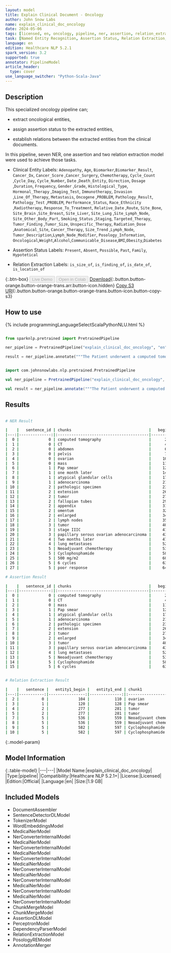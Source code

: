 ```yaml
---
layout: model
title: Explain Clinical Document - Oncology
author: John Snow Labs
name: explain_clinical_doc_oncology
date: 2024-05-06
tags: [licensed, en, oncology, pipeline, ner, assertion, relation_extraction]
task: [Named Entity Recognition, Assertion Status, Relation Extraction, Pipeline Healthcare]
language: en
edition: Healthcare NLP 5.2.1
spark_version: 3.2
supported: true
annotator: PipelineModel
article_header:
  type: cover
use_language_switcher: "Python-Scala-Java"
---
```


## Description

This specialized oncology pipeline can;

- extract oncological entities,

- assign assertion status to the extracted entities,

- establish relations between the extracted entities from the clinical documents.

In this pipeline, seven NER, one assertion and two relation extraction model were used to achieve those tasks.

- Clinical Entity Labels: `Adenopathy`, `Age`, `Biomarker`,`Biomarker_Result`, `Cancer_Dx`, `Cancer_Score` ,`Cancer_Surgery`, `Chemotherapy`, `Cycle_Count` ,`Cycle_Day`, `Cycle_Number`, `Date` ,`Death_Entity`, `Direction`, `Dosage` ,`Duration`, `Frequency`, `Gender` ,`Grade`, `Histological_Type`, `Hormonal_Therapy` ,`Imaging_Test`, `Immunotherapy`, `Invasion` ,`Line_Of_Therapy`, `Metastasis`, `Oncogene` ,`PROBLEM`, `Pathology_Result`, `Pathology_Test` ,`PROBLEM`, `Performance_Status`, `Race_Ethnicity` ,`Radiotherapy`, `Response_To_Treatment`, `Relative_Date` ,`Route`, `Site_Bone`, `Site_Brain` ,`Site_Breast`, `Site_Liver`, `Site_Lung` ,`Site_Lymph_Node`, `Site_Other_Body_Part`, `Smoking_Status` ,`Staging`, `Targeted_Therapy`, `Tumor_Finding` ,`Tumor_Size`, `Unspecific_Therapy`, `Radiation_Dose` ,`Anatomical_Site`, `Cancer_Therapy`, `Size_Trend` ,`Lymph_Node`, `Tumor_Description`,`Lymph_Node_Modifier`, `Posology_Information`, `Oncological`,`Weight`,`Alcohol`,`Communicable_Disease`,`BMI`,`Obesity`,`Diabetes`

- Assertion Status Labels: `Present`, `Absent`, `Possible`, `Past`, `Family`, `Hypotetical`

- Relation Extraction Labels: `is_size_of`, `is_finding_of`, `is_date_of`, `is_location_of`

{:.btn-box}
<button class="button button-orange" disabled>Live Demo</button>
<button class="button button-orange" disabled>Open in Colab</button>
[Download](https://s3.amazonaws.com/auxdata.johnsnowlabs.com/clinical/models/explain_clinical_doc_oncology_en_5.2.1_3.2_1715031815850.zip){:.button.button-orange.button-orange-trans.arr.button-icon.hidden}
[Copy S3 URI](s3://auxdata.johnsnowlabs.com/clinical/models/explain_clinical_doc_oncology_en_5.2.1_3.2_1715031815850.zip){:.button.button-orange.button-orange-trans.button-icon.button-copy-s3}

## How to use



<div class="tabs-box" markdown="1">
{% include programmingLanguageSelectScalaPythonNLU.html %}
  
```python

from sparknlp.pretrained import PretrainedPipeline

ner_pipeline = PretrainedPipeline("explain_clinical_doc_oncology", "en", "clinical/models")

result = ner_pipeline.annotate("""The Patient underwent a computed tomography (CT) scan of the abdomen and pelvis, which showed a complex ovarian mass. A Pap smear performed one month later was positive for atypical glandular cells suspicious for adenocarcinoma. The pathologic specimen showed extension of the tumor throughout the fallopian tubes, appendix, omentum, and 5 out of 5 enlarged lymph nodes. The final pathologic diagnosis of the tumor was stage IIIC papillary serous ovarian adenocarcinoma. Two months later, the patient was diagnosed with lung metastases.Neoadjuvant chemotherapy with the regimens of Cyclophosphamide (500 mg/m2) is being given for 6 cycles with poor response""")

```
```scala

import com.johnsnowlabs.nlp.pretrained.PretrainedPipeline

val ner_pipeline = PretrainedPipeline("explain_clinical_doc_oncology", "en", "clinical/models")

val result = ner_pipeline.annotate("""The Patient underwent a computed tomography (CT) scan of the abdomen and pelvis, which showed a complex ovarian mass. A Pap smear performed one month later was positive for atypical glandular cells suspicious for adenocarcinoma. The pathologic specimen showed extension of the tumor throughout the fallopian tubes, appendix, omentum, and 5 out of 5 enlarged lymph nodes. The final pathologic diagnosis of the tumor was stage IIIC papillary serous ovarian adenocarcinoma. Two months later, the patient was diagnosed with lung metastases.Neoadjuvant chemotherapy with the regimens of Cyclophosphamide (500 mg/m2) is being given for 6 cycles with poor response""")

```
</div>

## Results

```bash

# NER Result

|    |   sentence_id | chunks                                  |   begin |   end | entities              |
|---:|--------------:|:----------------------------------------|--------:|------:|:----------------------|
|  0 |             0 | computed tomography                     |      24 |    42 | Imaging_Test          |
|  1 |             0 | CT                                      |      45 |    46 | Imaging_Test          |
|  2 |             0 | abdomen                                 |      61 |    67 | Site_Other_Body_Part  |
|  3 |             0 | pelvis                                  |      73 |    78 | Site_Other_Body_Part  |
|  4 |             0 | ovarian                                 |     104 |   110 | Site_Other_Body_Part  |
|  5 |             0 | mass                                    |     112 |   115 | Tumor_Finding         |
|  6 |             1 | Pap smear                               |     120 |   128 | Pathology_Test        |
|  7 |             1 | one month later                         |     140 |   154 | Relative_Date         |
|  8 |             1 | atypical glandular cells                |     173 |   196 | Pathology_Result      |
|  9 |             1 | adenocarcinoma                          |     213 |   226 | Cancer_Dx             |
| 10 |             2 | pathologic specimen                     |     233 |   251 | Pathology_Test        |
| 11 |             2 | extension                               |     260 |   268 | Invasion              |
| 12 |             2 | tumor                                   |     277 |   281 | Tumor_Finding         |
| 13 |             2 | fallopian tubes                         |     298 |   312 | Site_Other_Body_Part  |
| 14 |             2 | appendix                                |     315 |   322 | Site_Other_Body_Part  |
| 15 |             2 | omentum                                 |     325 |   331 | Site_Other_Body_Part  |
| 16 |             2 | enlarged                                |     349 |   356 | Lymph_Node_Modifier   |
| 17 |             2 | lymph nodes                             |     358 |   368 | Site_Lymph_Node       |
| 18 |             3 | tumor                                   |     409 |   413 | Tumor_Finding         |
| 19 |             3 | stage IIIC                              |     419 |   428 | Staging               |
| 20 |             3 | papillary serous ovarian adenocarcinoma |     430 |   468 | Oncological           |
| 21 |             4 | Two months later                        |     471 |   486 | Relative_Date         |
| 22 |             4 | lung metastases                         |     520 |   534 | Oncological           |
| 23 |             5 | Neoadjuvant chemotherapy                |     536 |   559 | Chemotherapy          |
| 24 |             5 | Cyclophosphamide                        |     582 |   597 | Chemotherapy          |
| 25 |             5 | 500 mg/m2                               |     600 |   608 | Dosage                |
| 26 |             5 | 6 cycles                                |     630 |   637 | Cycle_Count           |
| 27 |             5 | poor response                           |     644 |   656 | Response_To_Treatment |

# Assertion Result

|    |   sentence_id | chunks                                  |   begin |   end | entities            | assertion   |
|---:|--------------:|:----------------------------------------|--------:|------:|:--------------------|:------------|
|  0 |             0 | computed tomography                     |      24 |    42 | Imaging_Test        | Past        |
|  1 |             0 | CT                                      |      45 |    46 | Imaging_Test        | Past        |
|  2 |             0 | mass                                    |     112 |   115 | Tumor_Finding       | Present     |
|  3 |             1 | Pap smear                               |     120 |   128 | Pathology_Test      | Past        |
|  4 |             1 | atypical glandular cells                |     173 |   196 | Pathology_Result    | Present     |
|  5 |             1 | adenocarcinoma                          |     213 |   226 | Cancer_Dx           | Possible    |
|  6 |             2 | pathologic specimen                     |     233 |   251 | Pathology_Test      | Past        |
|  7 |             2 | extension                               |     260 |   268 | Invasion            | Present     |
|  8 |             2 | tumor                                   |     277 |   281 | Tumor_Finding       | Present     |
|  9 |             2 | enlarged                                |     349 |   356 | Lymph_Node_Modifier | Present     |
| 10 |             3 | tumor                                   |     409 |   413 | Tumor_Finding       | Present     |
| 11 |             3 | papillary serous ovarian adenocarcinoma |     430 |   468 | Oncological         | Present     |
| 12 |             4 | lung metastases                         |     520 |   534 | Oncological         | Present     |
| 13 |             5 | Neoadjuvant chemotherapy                |     536 |   559 | Chemotherapy        | Present     |
| 14 |             5 | Cyclophosphamide                        |     582 |   597 | Chemotherapy        | Present     |
| 15 |             5 | 6 cycles                                |     630 |   637 | Cycle_Count         | Present     |


# Relation Extraction Result

|    |   sentence |   entity1_begin |   entity1_end | chunk1                   | entity1              |   entity2_begin |   entity2_end | chunk2          | entity2              | relation                 |
|---:|-----------:|----------------:|--------------:|:-------------------------|:---------------------|----------------:|--------------:|:----------------|:---------------------|:-------------------------|
|  2 |          0 |             104 |           110 | ovarian                  | Site_Other_Body_Part |             112 |           115 | mass            | Tumor_Finding        | is_location_of           |
|  3 |          1 |             120 |           128 | Pap smear                | Pathology_Test       |             213 |           226 | adenocarcinoma  | Cancer_Dx            | is_finding_of            |
|  4 |          2 |             277 |           281 | tumor                    | Tumor_Finding        |             298 |           312 | fallopian tubes | Site_Other_Body_Part | is_location_of           |
|  5 |          2 |             277 |           281 | tumor                    | Tumor_Finding        |             315 |           322 | appendix        | Site_Other_Body_Part | is_location_of           |
|  7 |          5 |             536 |           559 | Neoadjuvant chemotherapy | Chemotherapy         |             600 |           608 | 500 mg/m2       | Dosage               | Chemotherapy-Dosage      |
|  8 |          5 |             536 |           559 | Neoadjuvant chemotherapy | Chemotherapy         |             630 |           637 | 6 cycles        | Cycle_Count          | Chemotherapy-Cycle_Count |
|  9 |          5 |             582 |           597 | Cyclophosphamide         | Chemotherapy         |             600 |           608 | 500 mg/m2       | Dosage               | Chemotherapy-Dosage      |
| 10 |          5 |             582 |           597 | Cyclophosphamide         | Chemotherapy         |             630 |           637 | 6 cycles        | Cycle_Count          | Chemotherapy-Cycle_Count |

```

{:.model-param}
## Model Information

{:.table-model}
|---|---|
|Model Name:|explain_clinical_doc_oncology|
|Type:|pipeline|
|Compatibility:|Healthcare NLP 5.2.1+|
|License:|Licensed|
|Edition:|Official|
|Language:|en|
|Size:|1.9 GB|

## Included Models

- DocumentAssembler
- SentenceDetectorDLModel
- TokenizerModel
- WordEmbeddingsModel
- MedicalNerModel
- NerConverterInternalModel
- MedicalNerModel
- NerConverterInternalModel
- MedicalNerModel
- NerConverterInternalModel
- MedicalNerModel
- NerConverterInternalModel
- MedicalNerModel
- NerConverterInternalModel
- MedicalNerModel
- NerConverterInternalModel
- MedicalNerModel
- NerConverterInternalModel
- ChunkMergeModel
- ChunkMergeModel
- AssertionDLModel
- PerceptronModel
- DependencyParserModel
- RelationExtractionModel
- PosologyREModel
- AnnotationMerger
